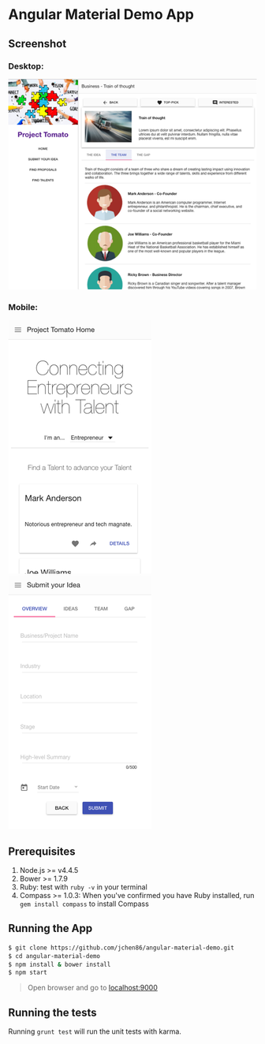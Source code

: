 # Angular Material Demo App

## Screenshot

### Desktop:

![Screenshot - Desktop](screenshots/desktop.png)

### Mobile:

![Screenshot - iPhone](screenshots/iphone-1.png)
![Screenshot - iPhone](screenshots/iphone-2.png)

## Prerequisites

1. Node.js >= v4.4.5
2. Bower >= 1.7.9
3. Ruby: test with `ruby -v` in your terminal
4. Compass >= 1.0.3: When you've confirmed you have Ruby installed, run
`gem install compass` to install Compass

## Running the App

```bash
$ git clone https://github.com/jchen86/angular-material-demo.git
$ cd angular-material-demo
$ npm install & bower install
$ npm start
```
> Open browser and go to [localhost:9000](localhost:9000)

## Running the tests

Running `grunt test` will run the unit tests with karma.
